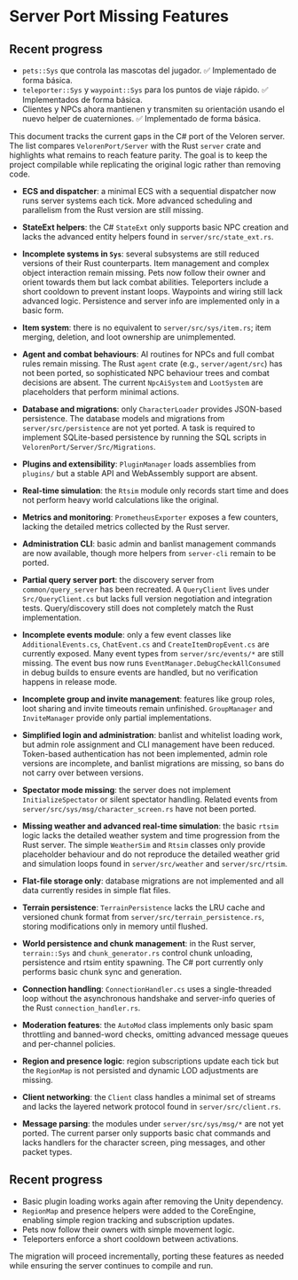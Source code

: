 # Server Port Missing Features


## Recent progress

- `pets::Sys` que controla las mascotas del jugador. ✅ Implementado de forma básica.
- `teleporter::Sys` y `waypoint::Sys` para los puntos de viaje rápido. ✅ Implementados de forma básica.
- Clientes y NPCs ahora mantienen y transmiten su orientación usando el nuevo helper de cuaterniones. ✅ Implementado de forma básica.

This document tracks the current gaps in the C# port of the Veloren server.
The list compares `VelorenPort/Server` with the Rust `server` crate and
highlights what remains to reach feature parity. The goal is to keep the
project compilable while replicating the original logic rather than
removing code.

- **ECS and dispatcher**: a minimal ECS with a sequential dispatcher now runs
  server systems each tick. More advanced scheduling and parallelism from the
  Rust version are still missing.
- **StateExt helpers**: the C# `StateExt` only supports basic NPC creation and
  lacks the advanced entity helpers found in `server/src/state_ext.rs`.
- **Incomplete systems in `Sys`**: several subsystems are still reduced
  versions of their Rust counterparts. Item management and complex object
  interaction remain missing. Pets now follow their owner and orient towards
  them but lack combat abilities. Teleporters include a short cooldown to
  prevent instant loops. Waypoints and wiring still lack advanced logic.
  Persistence and server info are implemented only in a basic form.
- **Item system**: there is no equivalent to `server/src/sys/item.rs`; item
  merging, deletion, and loot ownership are unimplemented.
- **Agent and combat behaviours**: AI routines for NPCs and full combat rules
  remain missing. The Rust `agent` crate (e.g., `server/agent/src`) has not been
  ported, so sophisticated NPC behaviour trees and combat decisions are
  absent. The current `NpcAiSystem` and `LootSystem` are placeholders that
  perform minimal actions.
- **Database and migrations**: only `CharacterLoader` provides JSON-based
  persistence. The database models and migrations from `server/src/persistence`
  are not yet ported. A task is required to implement SQLite-based persistence
  by running the SQL scripts in `VelorenPort/Server/Src/Migrations`.
- **Plugins and extensibility**: `PluginManager` loads assemblies from
  `plugins/` but a stable API and WebAssembly support are absent.
- **Real-time simulation**: the `Rtsim` module only records start time and does
  not perform heavy world calculations like the original.
- **Metrics and monitoring**: `PrometheusExporter` exposes a few counters,
  lacking the detailed metrics collected by the Rust server.
- **Administration CLI**: basic admin and banlist management commands are now
  available, though more helpers from `server-cli` remain to be ported.

- **Partial query server port**: the discovery server from `common/query_server`
  has been recreated. A `QueryClient` lives under `Src/QueryClient.cs` but lacks
  full version negotiation and integration tests. Query/discovery still does not
  completely match the Rust implementation.
- **Incomplete events module**: only a few event classes like
  `AdditionalEvents.cs`, `ChatEvent.cs` and `CreateItemDropEvent.cs` are
  currently exposed. Many event types from `server/src/events/*` are still
  missing. The event bus now runs `EventManager.DebugCheckAllConsumed` in
  debug builds to ensure events are handled, but no verification happens in
  release mode.
- **Incomplete group and invite management**: features like group roles, loot sharing and invite timeouts remain unfinished. `GroupManager` and `InviteManager` provide only partial implementations.
- **Simplified login and administration**: banlist and whitelist loading work,
  but admin role assignment and CLI management have been reduced. Token-based
  authentication has not been implemented, admin role versions are incomplete,
  and banlist migrations are missing, so bans do not carry over between versions.
- **Spectator mode missing**: the server does not implement `InitializeSpectator` or silent spectator handling. Related events from `server/src/sys/msg/character_screen.rs` have not been ported.
- **Missing weather and advanced real-time simulation**: the basic `rtsim` logic
  lacks the detailed weather system and time progression from the Rust server.
  The simple `WeatherSim` and `Rtsim` classes only provide placeholder behaviour
  and do not reproduce the detailed weather grid and simulation loops found in
  `server/src/weather` and `server/src/rtsim`.
- **Flat-file storage only**: database migrations are not implemented and all
  data currently resides in simple flat files.
- **Terrain persistence**: `TerrainPersistence` lacks the LRU cache and
  versioned chunk format from `server/src/terrain_persistence.rs`, storing
  modifications only in memory until flushed.
- **World persistence and chunk management**: in the Rust server,
  `terrain::Sys` and `chunk_generator.rs` control chunk unloading,
  persistence and rtsim entity spawning. The C# port currently only
  performs basic chunk sync and generation.
- **Connection handling**: `ConnectionHandler.cs` uses a single-threaded loop
  without the asynchronous handshake and server-info queries of the Rust
  `connection_handler.rs`.
- **Moderation features**: the `AutoMod` class implements only basic spam
  throttling and banned-word checks, omitting advanced message queues and
  per-channel policies.
- **Region and presence logic**: region subscriptions update each tick but the
  `RegionMap` is not persisted and dynamic LOD adjustments are missing.
- **Client networking**: the `Client` class handles a minimal set of streams and
  lacks the layered network protocol found in `server/src/client.rs`.
- **Message parsing**: the modules under `server/src/sys/msg/*` are not yet
  ported. The current parser only supports basic chat commands and lacks
  handlers for the character screen, ping messages, and other packet types.

## Recent progress

- Basic plugin loading works again after removing the Unity dependency.
- `RegionMap` and presence helpers were added to the CoreEngine, enabling
  simple region tracking and subscription updates.
- Pets now follow their owners with simple movement logic.
- Teleporters enforce a short cooldown between activations.

The migration will proceed incrementally, porting these features as needed
while ensuring the server continues to compile and run.
